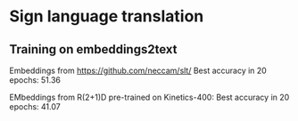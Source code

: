 # Sign language translation

## Training on embeddings2text

Embeddings from https://github.com/neccam/slt/
Best accuracy in 20 epochs: 51.36

EMbeddings from R(2+1)D pre-trained on Kinetics-400:
Best accuracy in 20 epochs: 41.07
